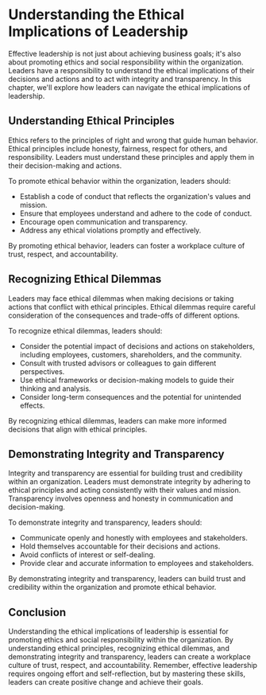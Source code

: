 Understanding the Ethical Implications of Leadership
===============================================================================================================

Effective leadership is not just about achieving business goals; it's also about promoting ethics and social responsibility within the organization. Leaders have a responsibility to understand the ethical implications of their decisions and actions and to act with integrity and transparency. In this chapter, we'll explore how leaders can navigate the ethical implications of leadership.

Understanding Ethical Principles
--------------------------------

Ethics refers to the principles of right and wrong that guide human behavior. Ethical principles include honesty, fairness, respect for others, and responsibility. Leaders must understand these principles and apply them in their decision-making and actions.

To promote ethical behavior within the organization, leaders should:

- Establish a code of conduct that reflects the organization's values and mission.
- Ensure that employees understand and adhere to the code of conduct.
- Encourage open communication and transparency.
- Address any ethical violations promptly and effectively.

By promoting ethical behavior, leaders can foster a workplace culture of trust, respect, and accountability.

Recognizing Ethical Dilemmas
----------------------------

Leaders may face ethical dilemmas when making decisions or taking actions that conflict with ethical principles. Ethical dilemmas require careful consideration of the consequences and trade-offs of different options.

To recognize ethical dilemmas, leaders should:

- Consider the potential impact of decisions and actions on stakeholders, including employees, customers, shareholders, and the community.
- Consult with trusted advisors or colleagues to gain different perspectives.
- Use ethical frameworks or decision-making models to guide their thinking and analysis.
- Consider long-term consequences and the potential for unintended effects.

By recognizing ethical dilemmas, leaders can make more informed decisions that align with ethical principles.

Demonstrating Integrity and Transparency
----------------------------------------

Integrity and transparency are essential for building trust and credibility within an organization. Leaders must demonstrate integrity by adhering to ethical principles and acting consistently with their values and mission. Transparency involves openness and honesty in communication and decision-making.

To demonstrate integrity and transparency, leaders should:

- Communicate openly and honestly with employees and stakeholders.
- Hold themselves accountable for their decisions and actions.
- Avoid conflicts of interest or self-dealing.
- Provide clear and accurate information to employees and stakeholders.

By demonstrating integrity and transparency, leaders can build trust and credibility within the organization and promote ethical behavior.

Conclusion
----------

Understanding the ethical implications of leadership is essential for promoting ethics and social responsibility within the organization. By understanding ethical principles, recognizing ethical dilemmas, and demonstrating integrity and transparency, leaders can create a workplace culture of trust, respect, and accountability. Remember, effective leadership requires ongoing effort and self-reflection, but by mastering these skills, leaders can create positive change and achieve their goals.

